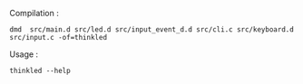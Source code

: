 Compilation :

```
dmd  src/main.d src/led.d src/input_event_d.d src/cli.c src/keyboard.d src/input.c -of=thinkled
```

Usage :

```
thinkled --help

```
